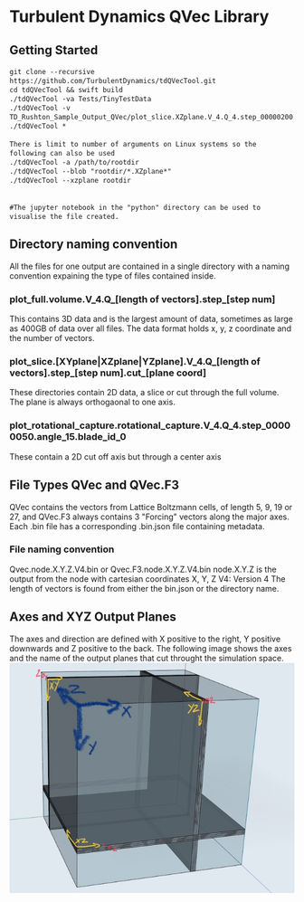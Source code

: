 # Turbulent Dynamics QVec Library


## Getting Started
```
git clone --recursive https://github.com/TurbulentDynamics/tdQVecTool.git
cd tdQVecTool && swift build
./tdQVecTool -va Tests/TinyTestData
./tdQVecTool -v TD_Rushton_Sample_Output_QVec/plot_slice.XZplane.V_4.Q_4.step_00000200.cut_70
./tdQVecTool *

There is limit to number of arguments on Linux systems so the following can also be used
./tdQVecTool -a /path/to/rootdir
./tdQVecTool --blob "rootdir/*.XZplane*"
./tdQVecTool --xzplane rootdir


#The jupyter notebook in the "python" directory can be used to visualise the file created.
```


## Directory naming convention
All the files for one output are contained in a single directory with a naming convention expaining the type of files contained inside.

### plot_full.volume.V_4.Q_[length of vectors].step_[step num]
This contains 3D data and is the largest amount of data, sometimes as large as 400GB of data over all files. The data format holds x, y, z coordinate and the number of vectors.


<!--### plot_full.volume_dense-->
<!--This will contain the above but without the co-ordinate data-->


### plot_slice.[XYplane|XZplane|YZplane].V_4.Q_[length of vectors].step_[step num].cut_[plane coord]
These directories contain 2D data, a slice or cut through the full volume.  The plane is always orthogaonal to one axis.


### plot_rotational_capture.rotational_capture.V_4.Q_4.step_00000050.angle_15.blade_id_0
These contain a 2D cut off axis but through a center axis


<!--### plot_skew.V_4.Q_4.step_00000050.angle_15.blade_id_0-->
<!--This is a cut but not orthogonal to any axis.-->


## File Types QVec and QVec.F3
QVec contains the vectors from Lattice Boltzmann cells, of length 5, 9, 19 or 27, and QVec.F3 always contains 3 "Forcing" vectors along the major axes.  Each .bin file has a corresponding .bin.json file containing metadata.

### File naming convention
Qvec.node.X.Y.Z.V4.bin or Qvec.F3.node.X.Y.Z.V4.bin
node.X.Y.Z is the output from the node with cartesian coordinates X, Y, Z
V4: Version 4
The length of vectors is found from either the bin.json or the directory name.


## Axes and XYZ Output Planes
The axes and direction are defined with X positive to the right, Y positive downwards and Z positive to the back.  The following image shows the axes and the name of the output planes that cut throught the simulation space.
![XYZ Planes](../XYZ_planes.jpg)


